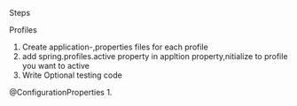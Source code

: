 Steps

Profiles
1. Create application-<profile>,properties files for each profile
2. add spring.profiles.active property in appltion property,nitialize to profile you want to active
3. Write Optional testing code

@ConfigurationProperties
1.
